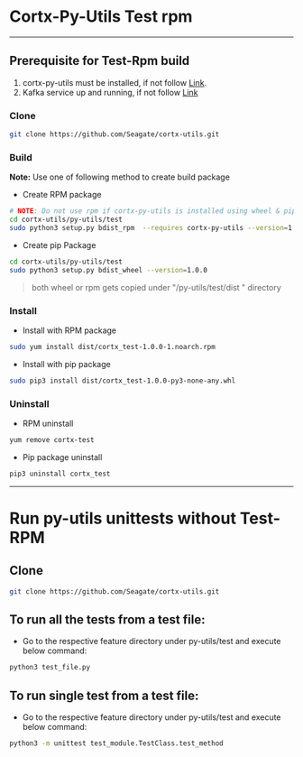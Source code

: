 <!--                                                                            
CORTX-Py-Utils: CORTX Python common library.                                    
Copyright (c) 2021 Seagate Technology LLC and/or its Affiliates                 
This program is free software: you can redistribute it and/or modify            
it under the terms of the GNU Affero General Public License as published        
by the Free Software Foundation, either version 3 of the License, or            
(at your option) any later version.                                             
This program is distributed in the hope that it will be useful,                 
but WITHOUT ANY WARRANTY; without even the implied warranty of                  
MERCHANTABILITY or FITNESS FOR A PARTICULAR PURPOSE. See the                    
GNU Affero General Public License for more details.                             
You should have received a copy of the GNU Affero General Public License        
along with this program. If not, see <https://www.gnu.org/licenses/>.           
For any questions about this software or licensing,                             
please email opensource@seagate.com or cortx-questions@seagate.com.             
-->

# Cortx-Py-Utils Test rpm

---

## Prerequisite for Test-Rpm build

1. cortx-py-utils must be installed, if not follow [Link](https://github.com/Seagate/cortx-utils/blob/main/py-utils/README.md "cortx-py-utils installation").
2. Kafka service up and running, if not follow [Link](https://github.com/Seagate/cortx-utils/wiki/Kafka-Server-Setup "Kafka installation")

### Clone

```bash
git clone https://github.com/Seagate/cortx-utils.git
```

### Build

**Note:** Use one of following method to create build package

- Create RPM package

```bash
# NOTE: Do not use rpm if cortx-py-utils is installed using wheel & pip
cd cortx-utils/py-utils/test
sudo python3 setup.py bdist_rpm  --requires cortx-py-utils --version=1.0.0 --post-install test-post-install --post-uninstall test-post-uninstall
```

- Create pip Package

```bash
cd cortx-utils/py-utils/test
sudo python3 setup.py bdist_wheel --version=1.0.0
```

> both wheel or rpm gets copied under "/py-utils/test/dist " directory

### Install

- Install with RPM package

```sh
sudo yum install dist/cortx_test-1.0.0-1.noarch.rpm
```

- Install with pip package

```bash
sudo pip3 install dist/cortx_test-1.0.0-py3-none-any.whl
```

### Uninstall

- RPM uninstall

```bash
yum remove cortx-test
```

- Pip package uninstall

```bash
pip3 uninstall cortx_test
```

---

# Run py-utils unittests without Test-RPM

## Clone

```bash
git clone https://github.com/Seagate/cortx-utils.git
```

## To run all the tests from a test file:

- Go to the respective feature directory under py-utils/test and execute below command:

```bash
python3 test_file.py
```

## To run single test from a test file:

- Go to the respective feature directory under py-utils/test and execute below command:

```bash
python3 -m unittest test_module.TestClass.test_method
```

